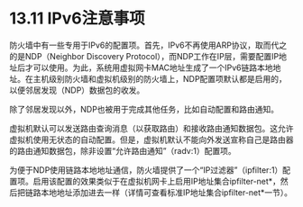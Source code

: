 # 13.11 IPv6注意事项
防火墙中有一些专用于IPv6的配置项。首先，IPv6不再使用ARP协议，取而代之的是NDP（Neighbor Discovery Protocol），而NDP工作在IP层，需要配置IP地址后才可以使用。为此，系统用虚拟网卡MAC地址生成了一个IPv6链路本地地址。在主机级别防火墙和虚拟机级别的防火墙上，NDP配置项默认都是启用的，以便邻居发现（NDP）数据包的收发。

除了邻居发现以外，NDP也被用于完成其他任务，比如自动配置和路由通知。

虚拟机默认可以发送路由查询消息（以获取路由）和接收路由通知数据包。这允许虚拟机使用无状态的自动配置。但是，虚拟机默认不能向外发送宣称自己是路由器的路由通知数据包，除非设置“允许路由通知”（radv:1）配置项。

为便于NDP使用链路本地地址通信，防火墙提供了一个“IP过滤器”（ipfilter:1）配置项。启用该配置的效果类似于在虚拟机网卡上启用IP地址集合ipfilter-net*，然后把链路本地地址添加进去一样（详情可查看标准IP地址集合ipfilter-net*一节）。